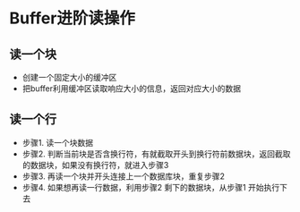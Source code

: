 # Buffer进阶读操作

## 读一个块
- 创建一个固定大小的缓冲区
- 把buffer利用缓冲区读取响应大小的信息，返回对应大小的数据

## 读一个行

- 步骤1. 读一个块数据
- 步骤2. 判断当前块是否含换行符，有就截取开头到换行符前数据块，返回截取的数据块，如果没有换行符，就进入步骤3
- 步骤3. 再读一个块并开头连接上一个数据库块，重复步骤2
- 步骤4. 如果想再读一行数据，利用步骤2 剩下的数据块，从步骤1 开始执行下去
